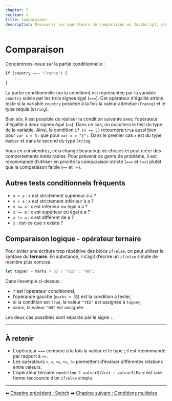 ```yaml
---
chapter: 5
section: e
title: Comparaison
description: Découvrir les opérateurs de comparaison en JavaScript, comprendre la différence entre égalité simple et stricte, et introduire l’opérateur ternaire.
---
```


# Comparaison

Concentrons-nous sur la partie conditionnelle :

```javascript
if (country === "France") {
    ...
}
```

La partie conditionnelle (ou la condition) est représentée par la variable `country` suivie par les trois signes égal (`===`). Cet opérateur d'égalité stricte teste si la variable `country` possède à la fois la valeur attendue (`France`) et le type requis (`String`).

Bien sûr, il est possible de réaliser la condition suivante avec l'opérateur d'égalité à deux signes égal (`==`). Dans ce cas, on occultera le test du type de la variable. Ainsi, la condition `if (x == 5)` retournera `true` aussi bien pour `var x = 5;` que pour `var x = "5";`. Dans le premier cas `x` est du type `Number` et dans le second du type `String`.

Vous en conviendrez, cela change beaucoup de choses et peut créer des comportements indésirables. Pour prévenir ce genre de problème, il est recommandé d’utiliser en priorité la comparaison stricte (`===` et `!==`) plutôt que la comparaison faible (`==` et `!=`).


## Autres tests conditionnels fréquents

* `x > a` : x est strictement supérieur à a ?
* `x < a` : x est strictement inférieur à a ?
* `x <= a` : x est inférieur ou égal à a ?
* `x >= a` : x est supérieur ou égal à a ?
* `x != a` : x est différent de a ?
* `x` : est-ce que x existe ?


## Comparaison logique - opérateur ternaire

Pour éviter une écriture trop répétitive des blocs `if/else`, on peut utiliser la syntaxe du **ternaire**.
En substance, il s’agit d’écrire un `if/else` simple de manière plus concise.

```javascript
let topper = marks > 85 ? "YES" : "NO";
```

Dans l’exemple ci-dessus :

* `?` est l’opérateur conditionnel,
* l’opérande gauche (`marks > 85`) est la condition à tester,
* si la condition est `true`, la valeur `"YES"` est assignée à `topper`,
* sinon, la valeur `"NO"` est assignée.

Les deux cas possibles sont séparés par le signe `:`.

---

## À retenir

* L’opérateur `===` compare à la fois la valeur et le type ; il est recommandé par rapport à `==`.
* Les opérateurs `>`, `<`, `<=`, `>=`, `!=` permettent d’évaluer différentes relations entre valeurs.
* L’opérateur ternaire `condition ? valeurSiVrai : valeurSiFaux` est une forme raccourcie d’un `if/else` simple.

---

⬅️ [Chapitre précédent : Switch](./d_switch.md)
➡️ [Chapitre suivant : Conditions multiples](./f_Conditions.md)

